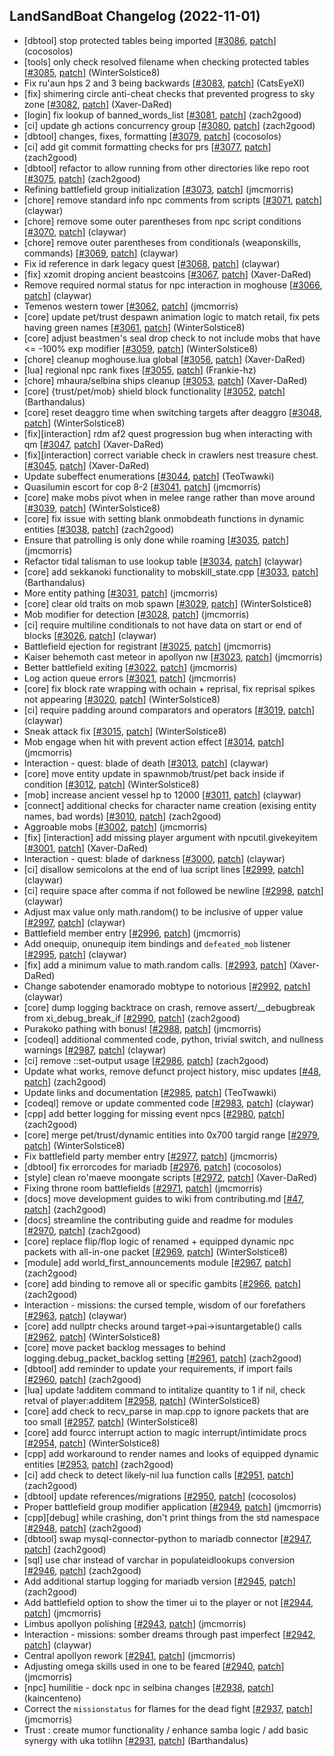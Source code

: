 ## LandSandBoat Changelog (2022-11-01)
- [dbtool] stop protected tables being imported [[#3086](https://github.com/LandSandBoat/server/pull/3086), [patch](https://github.com/LandSandBoat/server/pull/3086.patch)] (cocosolos)
- [tools] only check resolved filename when checking protected tables [[#3085](https://github.com/LandSandBoat/server/pull/3085), [patch](https://github.com/LandSandBoat/server/pull/3085.patch)] (WinterSolstice8)
- Fix ru'aun hps 2 and 3 being backwards [[#3083](https://github.com/LandSandBoat/server/pull/3083), [patch](https://github.com/LandSandBoat/server/pull/3083.patch)] (CatsEyeXI)
- [fix] shimering circle anti-cheat checks that prevented progress to sky zone [[#3082](https://github.com/LandSandBoat/server/pull/3082), [patch](https://github.com/LandSandBoat/server/pull/3082.patch)] (Xaver-DaRed)
- [login] fix lookup of banned_words_list [[#3081](https://github.com/LandSandBoat/server/pull/3081), [patch](https://github.com/LandSandBoat/server/pull/3081.patch)] (zach2good)
- [ci] update gh actions concurrency group [[#3080](https://github.com/LandSandBoat/server/pull/3080), [patch](https://github.com/LandSandBoat/server/pull/3080.patch)] (zach2good)
- [dbtool] changes, fixes, formatting [[#3079](https://github.com/LandSandBoat/server/pull/3079), [patch](https://github.com/LandSandBoat/server/pull/3079.patch)] (cocosolos)
- [ci] add git commit formatting checks for prs [[#3077](https://github.com/LandSandBoat/server/pull/3077), [patch](https://github.com/LandSandBoat/server/pull/3077.patch)] (zach2good)
- [dbtool] refactor to allow running from other directories like repo root [[#3075](https://github.com/LandSandBoat/server/pull/3075), [patch](https://github.com/LandSandBoat/server/pull/3075.patch)] (zach2good)
- Refining battlefield group initialization [[#3073](https://github.com/LandSandBoat/server/pull/3073), [patch](https://github.com/LandSandBoat/server/pull/3073.patch)] (jmcmorris)
- [chore] remove standard info npc comments from scripts [[#3071](https://github.com/LandSandBoat/server/pull/3071), [patch](https://github.com/LandSandBoat/server/pull/3071.patch)] (claywar)
- [chore] remove some outer parentheses from npc script conditions [[#3070](https://github.com/LandSandBoat/server/pull/3070), [patch](https://github.com/LandSandBoat/server/pull/3070.patch)] (claywar)
- [chore] remove outer parentheses from conditionals (weaponskills, commands) [[#3069](https://github.com/LandSandBoat/server/pull/3069), [patch](https://github.com/LandSandBoat/server/pull/3069.patch)] (claywar)
- Fix id reference in dark legacy quest [[#3068](https://github.com/LandSandBoat/server/pull/3068), [patch](https://github.com/LandSandBoat/server/pull/3068.patch)] (claywar)
- [fix] xzomit droping ancient beastcoins [[#3067](https://github.com/LandSandBoat/server/pull/3067), [patch](https://github.com/LandSandBoat/server/pull/3067.patch)] (Xaver-DaRed)
- Remove required normal status for npc interaction in moghouse [[#3066](https://github.com/LandSandBoat/server/pull/3066), [patch](https://github.com/LandSandBoat/server/pull/3066.patch)] (claywar)
- Temenos western tower [[#3062](https://github.com/LandSandBoat/server/pull/3062), [patch](https://github.com/LandSandBoat/server/pull/3062.patch)] (jmcmorris)
- [core] update pet/trust despawn animation logic to match retail, fix pets having green names [[#3061](https://github.com/LandSandBoat/server/pull/3061), [patch](https://github.com/LandSandBoat/server/pull/3061.patch)] (WinterSolstice8)
- [core] adjust beastmen's seal drop check to not include mobs that have <= -100% exp modifier [[#3059](https://github.com/LandSandBoat/server/pull/3059), [patch](https://github.com/LandSandBoat/server/pull/3059.patch)] (WinterSolstice8)
- [chore] cleanup moghouse.lua global [[#3056](https://github.com/LandSandBoat/server/pull/3056), [patch](https://github.com/LandSandBoat/server/pull/3056.patch)] (Xaver-DaRed)
- [lua] regional npc rank fixes [[#3055](https://github.com/LandSandBoat/server/pull/3055), [patch](https://github.com/LandSandBoat/server/pull/3055.patch)] (Frankie-hz)
- [chore] mhaura/selbina ships cleanup [[#3053](https://github.com/LandSandBoat/server/pull/3053), [patch](https://github.com/LandSandBoat/server/pull/3053.patch)] (Xaver-DaRed)
- [core] {trust/pet/mob} shield block functionality [[#3052](https://github.com/LandSandBoat/server/pull/3052), [patch](https://github.com/LandSandBoat/server/pull/3052.patch)] (Barthandalus)
- [core] reset deaggro time when switching targets after deaggro [[#3048](https://github.com/LandSandBoat/server/pull/3048), [patch](https://github.com/LandSandBoat/server/pull/3048.patch)] (WinterSolstice8)
- [fix][interaction] rdm af2 quest progression bug when interacting with qm [[#3047](https://github.com/LandSandBoat/server/pull/3047), [patch](https://github.com/LandSandBoat/server/pull/3047.patch)] (Xaver-DaRed)
- [fix][interaction] correct variable check in crawlers nest treasure chest. [[#3045](https://github.com/LandSandBoat/server/pull/3045), [patch](https://github.com/LandSandBoat/server/pull/3045.patch)] (Xaver-DaRed)
- Update subeffect enumerations [[#3044](https://github.com/LandSandBoat/server/pull/3044), [patch](https://github.com/LandSandBoat/server/pull/3044.patch)] (TeoTwawki)
- Quasilumin escort for cop 8-2 [[#3041](https://github.com/LandSandBoat/server/pull/3041), [patch](https://github.com/LandSandBoat/server/pull/3041.patch)] (jmcmorris)
- [core] make mobs pivot when in melee range rather than move around [[#3039](https://github.com/LandSandBoat/server/pull/3039), [patch](https://github.com/LandSandBoat/server/pull/3039.patch)] (WinterSolstice8)
- [core] fix issue with setting blank onmobdeath functions in dynamic entities [[#3038](https://github.com/LandSandBoat/server/pull/3038), [patch](https://github.com/LandSandBoat/server/pull/3038.patch)] (zach2good)
- Ensure that patrolling is only done while roaming [[#3035](https://github.com/LandSandBoat/server/pull/3035), [patch](https://github.com/LandSandBoat/server/pull/3035.patch)] (jmcmorris)
- Refactor tidal talisman to use lookup table [[#3034](https://github.com/LandSandBoat/server/pull/3034), [patch](https://github.com/LandSandBoat/server/pull/3034.patch)] (claywar)
- [core] add sekkanoki functionality to mobskill_state.cpp  [[#3033](https://github.com/LandSandBoat/server/pull/3033), [patch](https://github.com/LandSandBoat/server/pull/3033.patch)] (Barthandalus)
- More entity pathing [[#3031](https://github.com/LandSandBoat/server/pull/3031), [patch](https://github.com/LandSandBoat/server/pull/3031.patch)] (jmcmorris)
- [core] clear old traits on mob spawn [[#3029](https://github.com/LandSandBoat/server/pull/3029), [patch](https://github.com/LandSandBoat/server/pull/3029.patch)] (WinterSolstice8)
- Mob modifier for detection [[#3028](https://github.com/LandSandBoat/server/pull/3028), [patch](https://github.com/LandSandBoat/server/pull/3028.patch)] (jmcmorris)
- [ci] require multiline conditionals to not have data on start or end of blocks [[#3026](https://github.com/LandSandBoat/server/pull/3026), [patch](https://github.com/LandSandBoat/server/pull/3026.patch)] (claywar)
- Battlefield ejection for registrant [[#3025](https://github.com/LandSandBoat/server/pull/3025), [patch](https://github.com/LandSandBoat/server/pull/3025.patch)] (jmcmorris)
- Kaiser behemoth cast meteor in apollyon nw [[#3023](https://github.com/LandSandBoat/server/pull/3023), [patch](https://github.com/LandSandBoat/server/pull/3023.patch)] (jmcmorris)
- Better battlefield exiting [[#3022](https://github.com/LandSandBoat/server/pull/3022), [patch](https://github.com/LandSandBoat/server/pull/3022.patch)] (jmcmorris)
- Log action queue errors [[#3021](https://github.com/LandSandBoat/server/pull/3021), [patch](https://github.com/LandSandBoat/server/pull/3021.patch)] (jmcmorris)
- [core] fix block rate wrapping with ochain + reprisal, fix reprisal spikes not appearing [[#3020](https://github.com/LandSandBoat/server/pull/3020), [patch](https://github.com/LandSandBoat/server/pull/3020.patch)] (WinterSolstice8)
- [ci] require padding around comparators and operators [[#3019](https://github.com/LandSandBoat/server/pull/3019), [patch](https://github.com/LandSandBoat/server/pull/3019.patch)] (claywar)
- Sneak attack fix [[#3015](https://github.com/LandSandBoat/server/pull/3015), [patch](https://github.com/LandSandBoat/server/pull/3015.patch)] (WinterSolstice8)
- Mob engage when hit with prevent action effect [[#3014](https://github.com/LandSandBoat/server/pull/3014), [patch](https://github.com/LandSandBoat/server/pull/3014.patch)] (jmcmorris)
- Interaction - quest: blade of death [[#3013](https://github.com/LandSandBoat/server/pull/3013), [patch](https://github.com/LandSandBoat/server/pull/3013.patch)] (claywar)
- [core] move entity update in spawnmob/trust/pet back inside if condition [[#3012](https://github.com/LandSandBoat/server/pull/3012), [patch](https://github.com/LandSandBoat/server/pull/3012.patch)] (WinterSolstice8)
- [mob] increase ancient vessel hp to 12000 [[#3011](https://github.com/LandSandBoat/server/pull/3011), [patch](https://github.com/LandSandBoat/server/pull/3011.patch)] (claywar)
- [connect] additional checks for character name creation (exising entity names, bad words) [[#3010](https://github.com/LandSandBoat/server/pull/3010), [patch](https://github.com/LandSandBoat/server/pull/3010.patch)] (zach2good)
- Aggroable mobs [[#3002](https://github.com/LandSandBoat/server/pull/3002), [patch](https://github.com/LandSandBoat/server/pull/3002.patch)] (jmcmorris)
- [fix] [interaction] add missing player argument with npcutil.givekeyitem [[#3001](https://github.com/LandSandBoat/server/pull/3001), [patch](https://github.com/LandSandBoat/server/pull/3001.patch)] (Xaver-DaRed)
- Interaction - quest: blade of darkness [[#3000](https://github.com/LandSandBoat/server/pull/3000), [patch](https://github.com/LandSandBoat/server/pull/3000.patch)] (claywar)
- [ci] disallow semicolons at the end of lua script lines [[#2999](https://github.com/LandSandBoat/server/pull/2999), [patch](https://github.com/LandSandBoat/server/pull/2999.patch)] (claywar)
- [ci] require space after comma if not followed be newline [[#2998](https://github.com/LandSandBoat/server/pull/2998), [patch](https://github.com/LandSandBoat/server/pull/2998.patch)] (claywar)
- Adjust max value only math.random() to be inclusive of upper value [[#2997](https://github.com/LandSandBoat/server/pull/2997), [patch](https://github.com/LandSandBoat/server/pull/2997.patch)] (claywar)
- Battlefield member entry [[#2996](https://github.com/LandSandBoat/server/pull/2996), [patch](https://github.com/LandSandBoat/server/pull/2996.patch)] (jmcmorris)
- Add onequip, onunequip item bindings and `defeated_mob` listener [[#2995](https://github.com/LandSandBoat/server/pull/2995), [patch](https://github.com/LandSandBoat/server/pull/2995.patch)] (claywar)
- [fix] add a minimum value to math.random calls. [[#2993](https://github.com/LandSandBoat/server/pull/2993), [patch](https://github.com/LandSandBoat/server/pull/2993.patch)] (Xaver-DaRed)
- Change sabotender enamorado mobtype to notorious [[#2992](https://github.com/LandSandBoat/server/pull/2992), [patch](https://github.com/LandSandBoat/server/pull/2992.patch)] (claywar)
- [core] dump logging backtrace on crash, remove assert/__debugbreak from xi_debug_break_if [[#2990](https://github.com/LandSandBoat/server/pull/2990), [patch](https://github.com/LandSandBoat/server/pull/2990.patch)] (zach2good)
- Purakoko pathing with bonus! [[#2988](https://github.com/LandSandBoat/server/pull/2988), [patch](https://github.com/LandSandBoat/server/pull/2988.patch)] (jmcmorris)
- [codeql] additional commented code, python, trivial switch, and nullness warnings [[#2987](https://github.com/LandSandBoat/server/pull/2987), [patch](https://github.com/LandSandBoat/server/pull/2987.patch)] (claywar)
- [ci] remove ::set-output usage [[#2986](https://github.com/LandSandBoat/server/pull/2986), [patch](https://github.com/LandSandBoat/server/pull/2986.patch)] (zach2good)
- Update what works, remove defunct project history, misc updates [[#48](https://github.com/LandSandBoat/lsb-wiki/pull/48), [patch](https://github.com/LandSandBoat/lsb-wiki/pull/48.patch)] (zach2good)
- Update links and documentation [[#2985](https://github.com/LandSandBoat/server/pull/2985), [patch](https://github.com/LandSandBoat/server/pull/2985.patch)] (TeoTwawki)
- [codeql] remove or update commented code [[#2983](https://github.com/LandSandBoat/server/pull/2983), [patch](https://github.com/LandSandBoat/server/pull/2983.patch)] (claywar)
- [cpp] add better logging for missing event npcs [[#2980](https://github.com/LandSandBoat/server/pull/2980), [patch](https://github.com/LandSandBoat/server/pull/2980.patch)] (zach2good)
- [core] merge pet/trust/dynamic entities into 0x700 targid range [[#2979](https://github.com/LandSandBoat/server/pull/2979), [patch](https://github.com/LandSandBoat/server/pull/2979.patch)] (WinterSolstice8)
- Fix battlefield party member entry [[#2977](https://github.com/LandSandBoat/server/pull/2977), [patch](https://github.com/LandSandBoat/server/pull/2977.patch)] (jmcmorris)
- [dbtool] fix errorcodes for mariadb [[#2976](https://github.com/LandSandBoat/server/pull/2976), [patch](https://github.com/LandSandBoat/server/pull/2976.patch)] (cocosolos)
- [style] clean ro'maeve moongate scripts [[#2972](https://github.com/LandSandBoat/server/pull/2972), [patch](https://github.com/LandSandBoat/server/pull/2972.patch)] (Xaver-DaRed)
- Fixing throne room battlefields [[#2971](https://github.com/LandSandBoat/server/pull/2971), [patch](https://github.com/LandSandBoat/server/pull/2971.patch)] (jmcmorris)
- [docs] move development guides to wiki from contributing.md [[#47](https://github.com/LandSandBoat/lsb-wiki/pull/47), [patch](https://github.com/LandSandBoat/lsb-wiki/pull/47.patch)] (zach2good)
- [docs] streamline the contributing guide and readme for modules [[#2970](https://github.com/LandSandBoat/server/pull/2970), [patch](https://github.com/LandSandBoat/server/pull/2970.patch)] (zach2good)
- [core] replace flip/flop logic of renamed + equipped dynamic npc packets with all-in-one packet [[#2969](https://github.com/LandSandBoat/server/pull/2969), [patch](https://github.com/LandSandBoat/server/pull/2969.patch)] (WinterSolstice8)
- [module] add world_first_announcements module [[#2967](https://github.com/LandSandBoat/server/pull/2967), [patch](https://github.com/LandSandBoat/server/pull/2967.patch)] (zach2good)
- [core] add binding to remove all or specific gambits [[#2966](https://github.com/LandSandBoat/server/pull/2966), [patch](https://github.com/LandSandBoat/server/pull/2966.patch)] (zach2good)
- Interaction - missions: the cursed temple, wisdom of our forefathers [[#2963](https://github.com/LandSandBoat/server/pull/2963), [patch](https://github.com/LandSandBoat/server/pull/2963.patch)] (claywar)
- [core] add nullptr checks around target->pai->isuntargetable() calls [[#2962](https://github.com/LandSandBoat/server/pull/2962), [patch](https://github.com/LandSandBoat/server/pull/2962.patch)] (WinterSolstice8)
- [core] move packet backlog messages to behind logging.debug_packet_backlog setting [[#2961](https://github.com/LandSandBoat/server/pull/2961), [patch](https://github.com/LandSandBoat/server/pull/2961.patch)] (zach2good)
- [dbtool] add reminder to update your requirements, if import fails [[#2960](https://github.com/LandSandBoat/server/pull/2960), [patch](https://github.com/LandSandBoat/server/pull/2960.patch)] (zach2good)
- [lua] update !additem command to intitalize quantity to 1 if nil, check retval of player:additem [[#2958](https://github.com/LandSandBoat/server/pull/2958), [patch](https://github.com/LandSandBoat/server/pull/2958.patch)] (WinterSolstice8)
- [core] add check to recv_parse in map.cpp to ignore packets that are too small [[#2957](https://github.com/LandSandBoat/server/pull/2957), [patch](https://github.com/LandSandBoat/server/pull/2957.patch)] (WinterSolstice8)
- [core] add fourcc interrupt action to magic interrupt/intimidate procs [[#2954](https://github.com/LandSandBoat/server/pull/2954), [patch](https://github.com/LandSandBoat/server/pull/2954.patch)] (WinterSolstice8)
- [cpp] add workaround to render names and looks of equipped dynamic entities [[#2953](https://github.com/LandSandBoat/server/pull/2953), [patch](https://github.com/LandSandBoat/server/pull/2953.patch)] (zach2good)
- [ci] add check to detect likely-nil lua function calls [[#2951](https://github.com/LandSandBoat/server/pull/2951), [patch](https://github.com/LandSandBoat/server/pull/2951.patch)] (zach2good)
- [dbtool] update references/migrations [[#2950](https://github.com/LandSandBoat/server/pull/2950), [patch](https://github.com/LandSandBoat/server/pull/2950.patch)] (cocosolos)
- Proper battlefield group modifier application [[#2949](https://github.com/LandSandBoat/server/pull/2949), [patch](https://github.com/LandSandBoat/server/pull/2949.patch)] (jmcmorris)
- [cpp][debug] while crashing, don't print things from the std namespace [[#2948](https://github.com/LandSandBoat/server/pull/2948), [patch](https://github.com/LandSandBoat/server/pull/2948.patch)] (zach2good)
- [dbtool] swap mysql-connector-python to mariadb connector [[#2947](https://github.com/LandSandBoat/server/pull/2947), [patch](https://github.com/LandSandBoat/server/pull/2947.patch)] (zach2good)
- [sql] use char instead of varchar in populateidlookups conversion [[#2946](https://github.com/LandSandBoat/server/pull/2946), [patch](https://github.com/LandSandBoat/server/pull/2946.patch)] (zach2good)
- Add additional startup logging for mariadb version [[#2945](https://github.com/LandSandBoat/server/pull/2945), [patch](https://github.com/LandSandBoat/server/pull/2945.patch)] (zach2good)
- Add battlefield option to show the timer ui to the player or not [[#2944](https://github.com/LandSandBoat/server/pull/2944), [patch](https://github.com/LandSandBoat/server/pull/2944.patch)] (jmcmorris)
- Limbus apollyon polishing [[#2943](https://github.com/LandSandBoat/server/pull/2943), [patch](https://github.com/LandSandBoat/server/pull/2943.patch)] (jmcmorris)
- Interaction - missions: somber dreams through past imperfect [[#2942](https://github.com/LandSandBoat/server/pull/2942), [patch](https://github.com/LandSandBoat/server/pull/2942.patch)] (claywar)
- Central apollyon rework [[#2941](https://github.com/LandSandBoat/server/pull/2941), [patch](https://github.com/LandSandBoat/server/pull/2941.patch)] (jmcmorris)
- Adjusting omega skills used in one to be feared [[#2940](https://github.com/LandSandBoat/server/pull/2940), [patch](https://github.com/LandSandBoat/server/pull/2940.patch)] (jmcmorris)
- [npc] humilitie - dock npc in selbina changes [[#2938](https://github.com/LandSandBoat/server/pull/2938), [patch](https://github.com/LandSandBoat/server/pull/2938.patch)] (kaincenteno)
- Correct the `missionstatus` for flames for the dead fight [[#2937](https://github.com/LandSandBoat/server/pull/2937), [patch](https://github.com/LandSandBoat/server/pull/2937.patch)] (jmcmorris)
- Trust : create mumor functionality / enhance samba logic / add basic synergy with uka totlihn [[#2931](https://github.com/LandSandBoat/server/pull/2931), [patch](https://github.com/LandSandBoat/server/pull/2931.patch)] (Barthandalus)
